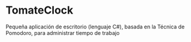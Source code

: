 # TomateClock
Pequeña aplicación de escritorio (lenguaje C#), basada en la Técnica de Pomodoro, para administrar tiempo de trabajo
